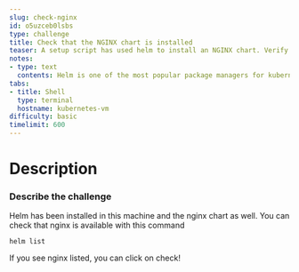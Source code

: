 ```yaml
---
slug: check-nginx
id: o5uzceb0lsbs
type: challenge
title: Check that the NGINX chart is installed
teaser: A setup script has used helm to install an NGINX chart. Verify that it worked!
notes:
- type: text
  contents: Helm is one of the most popular package managers for kubernetes!
tabs:
- title: Shell
  type: terminal
  hostname: kubernetes-vm
difficulty: basic
timelimit: 600
---
```

Description
===========

### Describe the challenge

Helm has been installed in this machine and the nginx chart as well. You can check that nginx is available with this command

```
helm list
```

If you see nginx listed, you can click on check!

